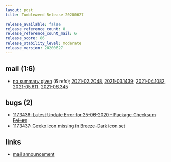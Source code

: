 ```yaml
---
layout: post
title: Tumbleweed Release 20200627

release_available: false
release_reference_count: 8
release_reference_count_mail: 6
release_score: 86
release_stability_level: moderate
release_version: 20200627
---
```


## mail (1:6)

- [no summary given](https://github.com/boombatower/tumbleweed-review/issues/10) (6 refs); [2021-02.2048](https://github.com/boombatower/tumbleweed-review/issues/10), [2021-03.1439](https://github.com/boombatower/tumbleweed-review/issues/10), [2021-04.1082](https://github.com/boombatower/tumbleweed-review/issues/10), [2021-05.611](https://github.com/boombatower/tumbleweed-review/issues/10), [2021-06.345](https://github.com/boombatower/tumbleweed-review/issues/10)

## bugs (2)

<!--more-->

- ~~[1173436: Latest Update Error for 25-06-2020 - Package Checksum Failure](https://bugzilla.opensuse.org/show_bug.cgi?id=1173436)~~
- [1173437: Geeko icon missing in Breeze-Dark icon set](https://bugzilla.opensuse.org/show_bug.cgi?id=1173437)



## links

- [mail announcement](https://github.com/boombatower/tumbleweed-review/issues/10)
